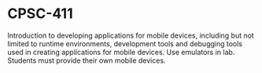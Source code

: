 # CPSC-411

Introduction to developing applications for mobile devices, including but not limited to runtime environments, development tools and debugging tools used in creating applications for mobile devices. Use emulators in lab. Students must provide their own mobile devices.

